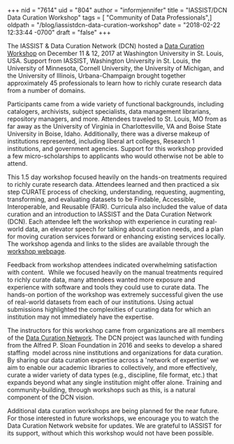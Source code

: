 +++
nid = "7614"
uid = "804"
author = "informjennifer"
title = "IASSIST/DCN Data Curation Workshop"
tags = [ "Community of Data Professionals",]
oldpath = "/blog/iassistdcn-data-curation-workshop"
date = "2018-02-22 12:33:44 -0700"
draft = "false"
+++
 

The IASSIST & Data Curation Network (DCN) hosted a [Data Curation
Workshop](http://gis.wustl.edu/dgs/iassist-data-curation-workshop/) on
December 11 & 12, 2017 at Washington University in St. Louis, USA.
Support from IASSIST, Washington University in St. Louis, the University
of Minnesota, Cornell University, the University of Michigan, and the
University of Illinois, Urbana-Champaign brought together approximately
45 professionals to learn how to richly curate research data from a
number of domains.

Participants came from a wide variety of functional backgrounds,
including catalogers, archivists, subject specialists, data management
librarians, repository managers, and more. Attendees traveled to St.
Louis, MO from as far away as the University of Virginia in
Charlottesville, VA and Boise State University in Boise, Idaho.
Additionally, there was a diverse makeup of institutions represented,
including liberal art colleges, Research 1 institutions, and government
agencies. Support for this workshop provided a few micro-scholarships to
applicants who would otherwise not be able to attend.

This 1.5 day workshop focused heavily on the hands-on treatments
required to richly curate research data. Attendees learned and then
practiced a six step CURATE process of checking, understanding,
requesting, augmenting, transforming, and evaluating datasets to be
Findable, Accessible, Interoperable, and Reusable (FAIR). Curricula also
included the value of data curation and an introduction to IASSIST and
the Data Curation Network (DCN). Each attendee left the workshop with
experience in curating real-world data, an elevator speech for talking
about curation needs, and a plan for moving curation services forward or
enhancing existing services locally. The workshop agenda and links to
the slides are available through the [workshop
webpage](http://gis.wustl.edu/dgs/iassist-data-curation-workshop/).

Feedback from workshop attendees indicated overwhelming satisfaction
with content.  While we focused heavily on the manual treatments
required to richly curate data, many attendees wanted more exposure and
experience with software and tools they could use to curate data. The
hands-on portion of the workshop was extremely successful given the use
of real-world datasets from each of our institutions. Using actual
submissions highlighted the complexities of curating data for which an
institution may not immediately have the expertise.

The instructors for this workshop came from organizations are all
members of the [Data Curation
Network](https://sites.google.com/site/datacurationnetwork/). The DCN
project was launched with funding from the Alfred P. Sloan Foundation in
2016 and seeks to develop a shared staffing  model across nine
institutions and organizations for data curation. By sharing our data
curation expertise across a 'network of expertise' we aim to enable our
academic libraries to collectively, and more effectively, curate a wider
variety of data types (e.g., discipline, file format, etc.) that expands
beyond what any single institution might offer alone. Training and
community-building, through workshops such as this, is a natural
component of the DCN vision.

Additional data curation workshops are being planned for the near
future. For those interested in future workshops, we encourage you to
watch the Data Curation Network website for updates. We are grateful to
IASSIST for its support, without which this workshop would not have been
possible.
